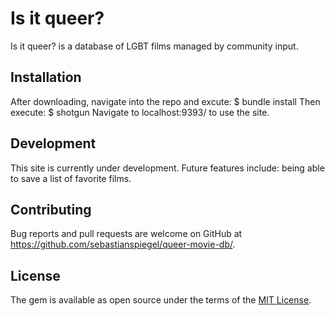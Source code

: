 # Is it queer?

Is it queer? is a database of LGBT films managed by community input.

## Installation

After downloading, navigate into the repo and excute:
    $ bundle install
Then execute: 
    $ shotgun
Navigate to localhost:9393/ to use the site.

## Development 

This site is currently under development. Future features include: being able to save a list of favorite films. 

## Contributing

Bug reports and pull requests are welcome on GitHub at https://github.com/sebastianspiegel/queer-movie-db/. 

## License

The gem is available as open source under the terms of the [MIT License](https://opensource.org/licenses/MIT).
